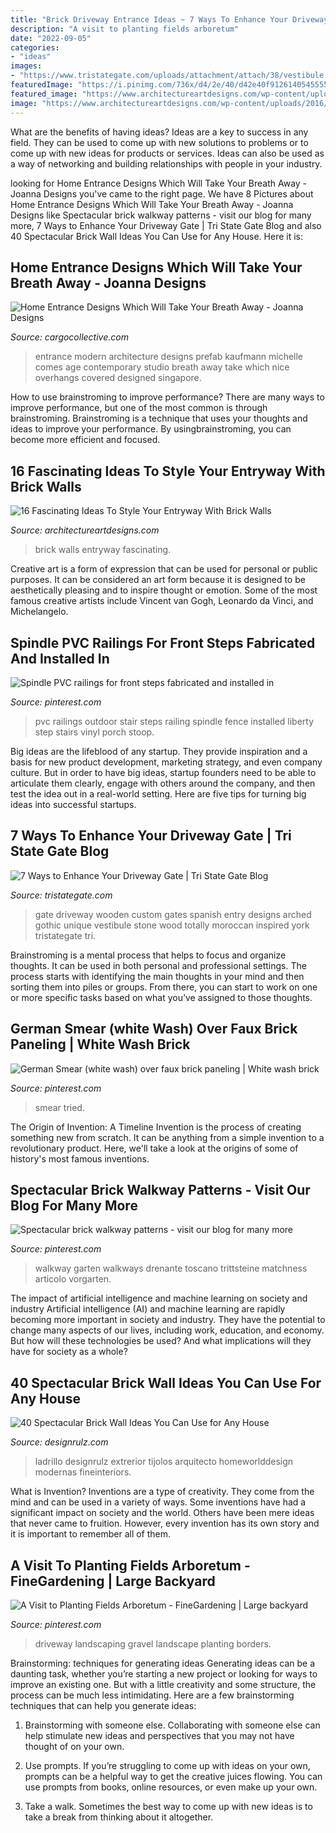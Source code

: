 ```yaml
---
title: "Brick Driveway Entrance Ideas ~ 7 Ways To Enhance Your Driveway Gate"
description: "A visit to planting fields arboretum"
date: "2022-09-05"
categories:
- "ideas"
images:
- "https://www.tristategate.com/uploads/attachment/attach/38/vestibule.jpg.jpg"
featuredImage: "https://i.pinimg.com/736x/d4/2e/40/d42e40f9126140545555e1968b3c865e.jpg"
featured_image: "https://www.architectureartdesigns.com/wp-content/uploads/2016/10/2-25.jpg"
image: "https://www.architectureartdesigns.com/wp-content/uploads/2016/10/2-25.jpg"
---
```



What are the benefits of having ideas?
Ideas are a key to success in any field. They can be used to come up with new solutions to problems or to come up with new ideas for products or services. Ideas can also be used as a way of networking and building relationships with people in your industry.

	

		
looking for Home Entrance Designs Which Will Take Your Breath Away - Joanna Designs you've came to the right page. We have 8 Pictures about Home Entrance Designs Which Will Take Your Breath Away - Joanna Designs like Spectacular brick walkway patterns - visit our blog for many more, 7 Ways to Enhance Your Driveway Gate | Tri State Gate Blog and also 40 Spectacular Brick Wall Ideas You Can Use for Any House. Here it is:
		
    
## Home Entrance Designs Which Will Take Your Breath Away - Joanna Designs

<img loading=lazy src="http://payload231.cargocollective.com/1/13/443219/6925522/Wood and Concrete Home Entrance.jpg" onerror="this.onerror=null;this.src='https://tse4.mm.bing.net/th?id=OIP.dEkJ5b4ECp_vjAiNvVa1-QHaLJ&amp;pid=15.1';" alt="Home Entrance Designs Which Will Take Your Breath Away - Joanna Designs">

_Source: cargocollective.com_

>entrance modern architecture designs prefab kaufmann michelle comes age contemporary studio breath away take which nice overhangs covered designed singapore. 

	

How to use brainstroming to improve performance?
There are many ways to improve performance, but one of the most common is through brainstroming. Brainstroming is a technique that uses your thoughts and ideas to improve your performance. By usingbrainstroming, you can become more efficient and focused.

    
## 16 Fascinating Ideas To Style Your Entryway With Brick Walls

<img loading=lazy src="https://www.architectureartdesigns.com/wp-content/uploads/2016/10/2-25.jpg" onerror="this.onerror=null;this.src='https://tse2.mm.bing.net/th?id=OIP.KHszV6hqk7ZDz8ZW81Ty8wHaLH&amp;pid=15.1';" alt="16 Fascinating Ideas To Style Your Entryway With Brick Walls">

_Source: architectureartdesigns.com_

>brick walls entryway fascinating. 

	

Creative art is a form of expression that can be used for personal or public purposes. It can be considered an art form because it is designed to be aesthetically pleasing and to inspire thought or emotion. Some of the most famous creative artists include Vincent van Gogh, Leonardo da Vinci, and Michelangelo.

    
## Spindle PVC Railings For Front Steps Fabricated And Installed In

<img loading=lazy src="https://i.pinimg.com/736x/dc/66/b9/dc66b9c6cc26548ef832d908b4429e6e.jpg" onerror="this.onerror=null;this.src='https://tse3.mm.bing.net/th?id=OIP.ZoOKGOoPvDia2FNyNY5OBgHaJ4&amp;pid=15.1';" alt="Spindle PVC railings for front steps fabricated and installed in">

_Source: pinterest.com_

>pvc railings outdoor stair steps railing spindle fence installed liberty step stairs vinyl porch stoop. 

	

Big ideas are the lifeblood of any startup. They provide inspiration and a basis for new product development, marketing strategy, and even company culture. But in order to have big ideas, startup founders need to be able to articulate them clearly, engage with others around the company, and then test the idea out in a real-world setting. Here are five tips for turning big ideas into successful startups.

    
## 7 Ways To Enhance Your Driveway Gate | Tri State Gate Blog

<img loading=lazy src="https://www.tristategate.com/uploads/attachment/attach/38/vestibule.jpg.jpg" onerror="this.onerror=null;this.src='https://tse3.mm.bing.net/th?id=OIP.1znz7xPr6VAmimgfofyZtQHaE7&amp;pid=15.1';" alt="7 Ways to Enhance Your Driveway Gate | Tri State Gate Blog">

_Source: tristategate.com_

>gate driveway wooden custom gates spanish entry designs arched gothic unique vestibule stone wood totally moroccan inspired york tristategate tri. 

	

Brainstroming is a mental process that helps to focus and organize thoughts. It can be used in both personal and professional settings. The process starts with identifying the main thoughts in your mind and then sorting them into piles or groups. From there, you can start to work on one or more specific tasks based on what you’ve assigned to those thoughts.

    
## German Smear (white Wash) Over Faux Brick Paneling | White Wash Brick

<img loading=lazy src="https://i.pinimg.com/736x/d4/2e/40/d42e40f9126140545555e1968b3c865e.jpg" onerror="this.onerror=null;this.src='https://tse4.mm.bing.net/th?id=OIP.etZP0o70TXNUF9cUwrAtngHaJ3&amp;pid=15.1';" alt="German Smear (white wash) over faux brick paneling | White wash brick">

_Source: pinterest.com_

>smear tried. 

	

The Origin of Invention: A Timeline
Invention is the process of creating something new from scratch. It can be anything from a simple invention to a revolutionary product. Here, we'll take a look at the origins of some of history's most famous inventions.

    
## Spectacular Brick Walkway Patterns - Visit Our Blog For Many More

<img loading=lazy src="https://i.pinimg.com/736x/cc/a0/bf/cca0bf6228df83f14773406a4689e7fd.jpg" onerror="this.onerror=null;this.src='https://tse2.mm.bing.net/th?id=OIP.RuHU20xLVVMw568ehlcTQQHaLI&amp;pid=15.1';" alt="Spectacular brick walkway patterns - visit our blog for many more">

_Source: pinterest.com_

>walkway garten walkways drenante toscano trittsteine matchness articolo vorgarten. 

	

The impact of artificial intelligence and machine learning on society and industry
Artificial intelligence (AI) and machine learning are rapidly becoming more important in society and industry. They have the potential to change many aspects of our lives, including work, education, and economy. But how will these technologies be used? And what implications will they have for society as a whole?

    
## 40 Spectacular Brick Wall Ideas You Can Use For Any House

<img loading=lazy src="https://cdn.designrulz.com/wp-content/uploads/2017/09/light-brick-wall-design.jpg" onerror="this.onerror=null;this.src='https://tse3.mm.bing.net/th?id=OIP.YH-RKatIyRwXbyRQ_y_yzwHaLB&amp;pid=15.1';" alt="40 Spectacular Brick Wall Ideas You Can Use for Any House">

_Source: designrulz.com_

>ladrillo designrulz extrerior tijolos arquitecto homeworlddesign modernas fineinteriors. 

	

What is Invention?
Inventions are a type of creativity. They come from the mind and can be used in a variety of ways. Some inventions have had a significant impact on society and the world. Others have been mere ideas that never came to fruition. However, every invention has its own story and it is important to remember all of them.

    
## A Visit To Planting Fields Arboretum - FineGardening | Large Backyard

<img loading=lazy src="https://i.pinimg.com/736x/a7/b5/3b/a7b53b0c15223fc62dfac12fd368affe--gravel-driveway-long-driveway-landscaping.jpg" onerror="this.onerror=null;this.src='https://tse4.mm.bing.net/th?id=OIP.9gHjrDWjO7esWHLWgGuvwgHaNK&amp;pid=15.1';" alt="A Visit to Planting Fields Arboretum - FineGardening | Large backyard">

_Source: pinterest.com_

>driveway landscaping gravel landscape planting borders. 

	

Brainstorming: techniques for generating ideas
Generating ideas can be a daunting task, whether you’re starting a new project or looking for ways to improve an existing one. But with a little creativity and some structure, the process can be much less intimidating.
Here are a few brainstorming techniques that can help you generate ideas:

1. Brainstorming with someone else. Collaborating with someone else can help stimulate new ideas and perspectives that you may not have thought of on your own.

2. Use prompts. If you’re struggling to come up with ideas on your own, prompts can be a helpful way to get the creative juices flowing. You can use prompts from books, online resources, or even make up your own.

3. Take a walk. Sometimes the best way to come up with new ideas is to take a break from thinking about it altogether.

